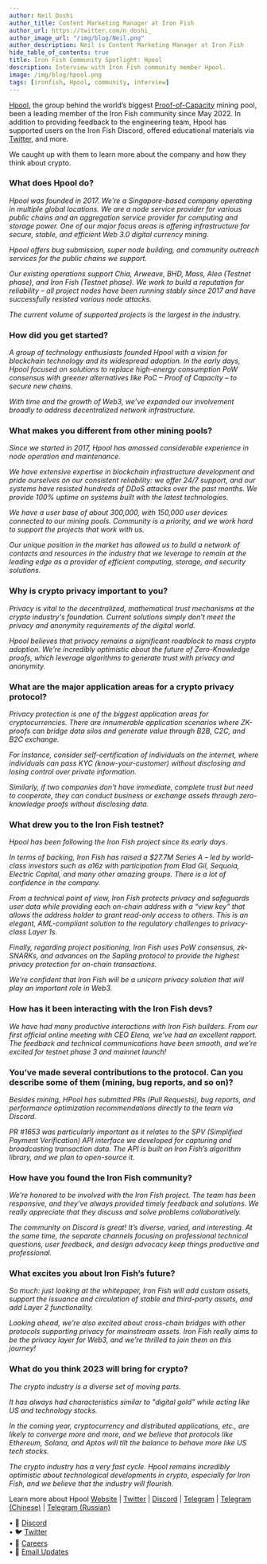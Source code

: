 ```yaml
---
author: Neil Doshi
author_title: Content Marketing Manager at Iron Fish
author_url: https://twitter.com/n_doshi_
author_image_url: "/img/blog/Neil.png"
author_description: Neil is Content Marketing Manager at Iron Fish
hide_table_of_contents: true
title: Iron Fish Community Spotlight: Hpool
description: Interview with Iron Fish community member Hpool.
image: /img/blog/hpool.png
tags: [ironfish, Hpool, community, interview]
---
```


[Hpool](http://bit.ly/3Yba7UQ), the group behind the world’s biggest [Proof-of-Capacity](https://www.investopedia.com/terms/p/proof-capacity-cryptocurrency.asp#:~:text=Proof%20of%20capacity%20(PoC)%20is,mining%20rights%20and%20validate%20transactions.) mining pool, been a leading member of the Iron Fish community since May 2022. In addition to providing feedback to the engineering team, Hpool has supported users on the Iron Fish Discord, offered educational materials via [Twitter](https://twitter.com/HPOOL_Official), and more. 

We caught up with them to learn more about the company and how they think about crypto.

### What does Hpool do?
*Hpool was founded in 2017. We’re a Singapore-based company operating in multiple global locations. We are a node service provider for various public chains and an aggregation service provider for computing and storage power. One of our major focus areas is offering infrastructure for secure, stable, and efficient Web 3.0 digital currency mining.*  

*Hpool offers bug submission, super node building, and community outreach services for the public chains we support.*  

*Our existing operations support Chia, Arweave, BHD, Mass, Aleo (Testnet phase), and Iron Fish (Testnet phase). We work to build a reputation for reliability – all project nodes have been running stably since 2017 and have successfully resisted various node attacks.* 

*The current volume of supported projects is the largest in the industry.*

### How did you get started?
*A group of technology enthusiasts founded Hpool with a vision for blockchain technology and its widespread adoption. In the early days, Hpool focused on solutions to replace high-energy consumption PoW consensus with greener alternatives like PoC – Proof of Capacity – to secure new chains.*

*With time and the growth of Web3, we’ve expanded our involvement broadly to address decentralized network infrastructure.*

### What makes you different from other mining pools?
*Since we started in 2017, Hpool has amassed considerable experience in node operation and maintenance.* 

*We have extensive expertise in blockchain infrastructure development and pride ourselves on our consistent reliability: we offer 24/7 support, and our systems have resisted hundreds of DDoS attacks over the past months. We provide 100% uptime on systems built with the latest technologies.* 

*We have a user base of about 300,000, with 150,000 user devices connected to our mining pools. Community is a priority, and we work hard to support the projects that work with us.* 

*Our unique position in the market has allowed us to build a network of contacts and resources in the industry that we leverage to remain at the leading edge as a provider of efficient computing, storage, and security solutions.*

### Why is crypto privacy important to you?  
*Privacy is vital to the decentralized, mathematical trust mechanisms at the crypto industry's foundation. Current solutions simply don’t meet the privacy and anonymity requirements of the digital world.* 

*Hpool believes that privacy remains a significant roadblock to mass crypto adoption. We’re incredibly optimistic about the future of Zero-Knowledge proofs, which leverage algorithms to generate trust with privacy and anonymity.*

### What are the major application areas for a crypto privacy protocol? 
*Privacy protection is one of the biggest application areas for cryptocurrencies. There are innumerable application scenarios where ZK-proofs can bridge data silos and generate value through B2B, C2C, and B2C exchange.*

*For instance, consider self-certification of individuals on the internet, where individuals can pass KYC (know-your-customer) without disclosing and losing control over private information.* 

*Similarly, if two companies don’t have immediate, complete trust but need to cooperate, they can conduct business or exchange assets through zero-knowledge proofs without disclosing data.*

### What drew you to the Iron Fish testnet?
*Hpool has been following the Iron Fish project since its early days.* 

*In terms of backing, Iron Fish has raised a $27.7M Series A –  led by world-class investors such as a16z with participation from Elad Gil, Sequoia, Electric Capital, and many other amazing groups. There is a lot of confidence in the company.*

*From a technical point of view, Iron Fish protects privacy and safeguards user data while providing each on-chain address with a “view key” that allows the address holder to grant read-only access to others. This is an elegant, AML-compliant solution to the regulatory challenges to privacy-class Layer 1s.*

*Finally, regarding project positioning, Iron Fish uses PoW consensus, zk-SNARKs, and advances on the Sapling protocol to provide the highest privacy protection for on-chain transactions.* 

*We’re confident that Iron Fish will be a unicorn privacy solution that will play an important role in Web3.* 

### How has it been interacting with the Iron Fish devs?
*We have had many productive interactions with Iron Fish builders. From our first official online meeting with CEO Elena, we’ve had an excellent rapport. The feedback and technical communications have been smooth, and we’re excited for testnet phase 3 and mainnet launch!*

### You’ve made several contributions to the protocol. Can you describe some of them (mining, bug reports, and so on)?
*Besides mining, HPool has submitted PRs (Pull Requests), bug reports, and performance optimization recommendations directly to the team via Discord.* 

*PR #1653 was particularly important as it relates to the SPV (Simplified Payment Verification) API interface we developed for capturing and broadcasting transaction data. The API is built on Iron Fish’s algorithm library, and we plan to open-source it.* 

### How have you found the Iron Fish community? 
*We’re honored to be involved with the Iron Fish project. The team has been responsive, and they’ve always provided timely feedback and solutions. We really appreciate that they discuss and solve problems collaboratively.*

*The community on Discord is great! It’s diverse, varied, and interesting. At the same time, the separate channels focusing on professional technical questions, user feedback, and design advocacy keep things productive and professional.*

### What excites you about Iron Fish’s future?
*So much: just looking at the whitepaper, Iron Fish will add custom assets, support the issuance and circulation of stable and third-party assets, and add Layer 2 functionality.*

*Looking ahead, we’re also excited about cross-chain bridges with other protocols supporting privacy for mainstream assets. Iron Fish really aims to be the privacy layer for Web3, and we’re thrilled to join them on this journey!*

### What do you think 2023 will bring for crypto?
*The crypto industry is a diverse set of moving parts.*

*It has always had characteristics similar to "digital gold” while acting like US and technology stocks.*

*In the coming year, cryptocurrency and distributed applications, etc., are likely to converge more and more, and we believe that protocols like Ethereum, Solana, and Aptos will tilt the balance to behave more like US tech stocks.* 

*The crypto industry has a very fast cycle. Hpool remains incredibly optimistic about technological developments in crypto, especially for Iron Fish, and we believe that the industry will flourish.*

Learn more about Hpool
[Website](http://bit.ly/3Yba7UQ) | [Twitter](https://twitter.com/HPOOL_Official) | [Discord](https://discord.gg/FHEsvEczQJ) | [Telegram](https://t.me/Hpool_Global) | [Telegram (Chinese)](https://t.me/Hpool_Chinese) | [Telegram (Russian)](https://t.me/Hpool_Russian)

 
• 🎤 [Discord](https://discord.gg/ironfish)   
• 🐦 [Twitter](https://twitter.com/ironfishcrypto)   
• 🚀 [Careers](https://ironfish.network/careers)   
• 📧 [Email Updates](https://ironfish.network/#email-signup)
